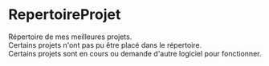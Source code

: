 # RepertoireProjet
Répertoire de mes meilleures projets. </br>
Certains projets n'ont pas pu être placé dans le répertoire. </br>
Certains projets sont en cours ou demande d'autre logiciel pour fonctionner.
